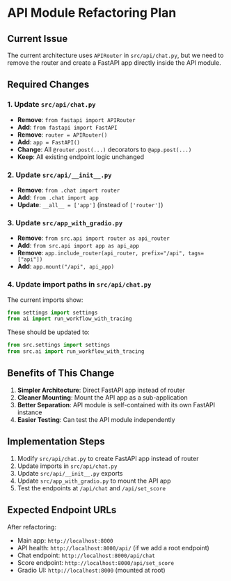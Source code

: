 # API Module Refactoring Plan

## Current Issue
The current architecture uses `APIRouter` in `src/api/chat.py`, but we need to remove the router and create a FastAPI app directly inside the API module.

## Required Changes

### 1. Update `src/api/chat.py`
- **Remove**: `from fastapi import APIRouter` 
- **Add**: `from fastapi import FastAPI`
- **Remove**: `router = APIRouter()`
- **Add**: `app = FastAPI()` 
- **Change**: All `@router.post(...)` decorators to `@app.post(...)`
- **Keep**: All existing endpoint logic unchanged

### 2. Update `src/api/__init__.py`
- **Remove**: `from .chat import router`
- **Add**: `from .chat import app`
- **Update**: `__all__ = ['app']` (instead of `['router']`)

### 3. Update `src/app_with_gradio.py`
- **Remove**: `from src.api import router as api_router`
- **Add**: `from src.api import app as api_app`
- **Remove**: `app.include_router(api_router, prefix="/api", tags=["api"])`
- **Add**: `app.mount("/api", api_app)`

### 4. Update import paths in `src/api/chat.py`
The current imports show:
```python
from settings import settings
from ai import run_workflow_with_tracing
```

These should be updated to:
```python
from src.settings import settings
from src.ai import run_workflow_with_tracing
```

## Benefits of This Change
1. **Simpler Architecture**: Direct FastAPI app instead of router
2. **Cleaner Mounting**: Mount the API app as a sub-application
3. **Better Separation**: API module is self-contained with its own FastAPI instance
4. **Easier Testing**: Can test the API module independently

## Implementation Steps
1. Modify `src/api/chat.py` to create FastAPI app instead of router
2. Update imports in `src/api/chat.py`
3. Update `src/api/__init__.py` exports
4. Update `src/app_with_gradio.py` to mount the API app
5. Test the endpoints at `/api/chat` and `/api/set_score`

## Expected Endpoint URLs
After refactoring:
- Main app: `http://localhost:8000`
- API health: `http://localhost:8000/api/` (if we add a root endpoint)
- Chat endpoint: `http://localhost:8000/api/chat`
- Score endpoint: `http://localhost:8000/api/set_score`
- Gradio UI: `http://localhost:8000` (mounted at root)